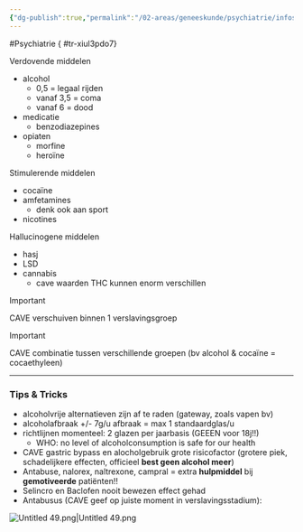 ```yaml
---
{"dg-publish":true,"permalink":"/02-areas/geneeskunde/psychiatrie/infosessie-verslaving/","noteIcon":"","created":"2024-11-24T10:55:10.094+01:00","updated":"2024-12-31T16:51:47.159+01:00"}
---
```


#Psychiatrie
{ #tr-xiul3pdo7}


Verdovende middelen

- alcohol
    - 0,5 = legaal rijden
    - vanaf 3,5 = coma
    - vanaf 6 = dood
- medicatie
    - benzodiazepines
- opiaten
    - morfine
    - heroïne

Stimulerende middelen

- cocaïne
- amfetamines
    - denk ook aan sport
- nicotines

  

Hallucinogene middelen

- hasj
- LSD
- cannabis
    - cave waarden THC kunnen enorm verschillen

> [!important]  
> CAVE verschuiven binnen 1 verslavingsgroep  
  
> [!important]  
> CAVE combinatie tussen verschillende groepen (bv alcohol & cocaïne = cocaethyleen)  

  

---

### Tips & Tricks

- alcoholvrije alternatieven zijn af te raden (gateway, zoals vapen bv)
- alcoholafbraak +/- 7g/u afbraak = max 1 standaardglas/u
- richtlijnen momenteel: 2 glazen per jaarbasis (GEEEN voor 18j!!)
    - WHO: no level of alcoholconsumption is safe for our health
- CAVE gastric bypass en alocholgebruik grote risicofactor (grotere piek, schadelijkere effecten, officieel **best geen alcohol meer**)
- Antabuse, nalorex, naltrexone, campral = extra **hulpmiddel** bij **gemotiveerde** patiënten!!
- Selincro en Baclofen nooit bewezen effect gehad
- Antabusus (CAVE geef op juiste moment in verslavingsstadium):

![Untitled 49.png|Untitled 49.png](/img/user/05%20Toolkit/Files/Untitled%2049.png)